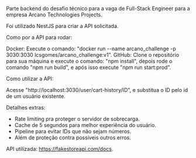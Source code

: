 Parte backend do desafio técnico para a vaga de Full-Stack Engineer para a empresa Arcano Technologies Projects.

Foi utilizado NestJS para criar a API solicitada.

Como por a API para rodar:

Docker: Execute o comando: "docker run --name arcano_challenge -p 3030:3030 lcsgomes/arcano_challenge:v1".
GitHub: Clone o repositório para sua máquina e execute o comando: "npm install", depois rode o comando "npm run build", e após isso execute "npm run start:prod".

Como utilizar a API:

Acesse "http://localhost:3030/user/cart-history/ID", e substitua o ID pelo id de um usuário existente.

Detalhes extras:

- Rate limiting pra proteger o servidor de sobrecarga.
- Cache de 5 segundos para melhor experiência do usuário.
- Pipeline para evitar IDs que não sejam números.
- Além de proteção contra possíveis outros erros.

API utilizada: https://fakestoreapi.com/docs.
